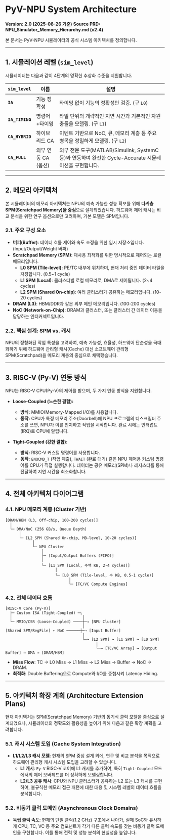 # PyV-NPU System Architecture

**Version: 2.0 (2025-08-26 기준)**
**Source PRD: NPU_Simulator_Memory_Hierarchy.md (v2.4)**

본 문서는 PyV-NPU 시뮬레이터의 공식 시스템 아키텍처를 정의합니다.

---

## 1. 시뮬레이션 레벨 (`sim_level`)

시뮬레이터는 다음과 같이 4단계의 명확한 추상화 수준을 지원합니다.

| `sim_level` | 이름          | 설명                                                                 |
|-------------|---------------|----------------------------------------------------------------------|
| **`IA`**        | 기능 정확성   | 타이밍 없이 기능의 정확성만 검증. (구 `L0`)                          |
| **`IA_TIMING`** | 명령어+타이밍 | 타일 단위의 개략적인 지연 시간과 기본적인 자원 충돌을 모델링. (구 `L1`) |
| **`CA_HYBRID`** | 하이브리드 CA | 이벤트 기반으로 NoC, 큐, 메모리 계층 등 주요 병목을 정밀하게 모델링. (구 `L2`) |
| **`CA_FULL`**   | 외부 연동 CA (옵션) | 외부 전문 도구(MATLAB/Simulink, SystemC 등)와 연동하여 완전한 Cycle-Accurate 시뮬레이션을 구현합니다. |

---

## 2. 메모리 아키텍처

본 시뮬레이터의 메모리 아키텍처는 NPU의 예측 가능한 성능 확보를 위해 **다계층 SPM(Scratchpad Memory)을 중심**으로 설계되었습니다. 하드웨어 제어 캐시는 비교 분석을 위한 연구 옵션으로만 고려하며, 기본 모델은 SPM입니다.

### 2.1. 주요 구성 요소

- **버퍼(Buffer)**: 데이터 흐름 제어와 속도 조정을 위한 임시 저장소입니다. (Input/Output/Weight 버퍼)
- **Scratchpad Memory (SPM)**: 재사용 최적화를 위한 명시적으로 제어되는 로컬 메모리입니다.
  - **L0 SPM (Tile-level)**: PE/TC 내부에 위치하며, 현재 처리 중인 데이터 타일을 저장합니다. (0.5~1 cycle)
  - **L1 SPM (Local)**: 클러스터별 로컬 메모리로, DMA로 제어됩니다. (2~4 cycles)
  - **L2 SPM (Shared On-chip)**: 여러 클러스터가 공유하는 메모리입니다. (10-20 cycles)
- **DRAM (L3)**: HBM/DDR과 같은 외부 메인 메모리입니다. (100-200 cycles)
- **NoC (Network-on-Chip)**: DRAM과 클러스터, 또는 클러스터 간 데이터 이동을 담당하는 인터커넥트입니다.

### 2.2. 핵심 설계: SPM vs. 캐시

NPU의 정형화된 작업 특성을 고려하여, 예측 가능성, 효율성, 하드웨어 단순성을 극대화하기 위해 하드웨어 관리형 캐시(Cache) 대신 소프트웨어 관리형 SPM(Scratchpad)을 메모리 계층의 중심으로 채택했습니다.

---

## 3. RISC-V (Py-V) 연동 방식

NPU는 RISC-V CPU(Py-V)의 제어를 받으며, 두 가지 연동 방식을 지원합니다.

- **Loose-Coupled (느슨한 결합):**
  - **방식:** MMIO(Memory-Mapped I/O)를 사용합니다.
  - **동작:** CPU가 특정 메모리 주소(Doorbell)에 NPU 프로그램의 디스크립터 주소를 쓰면, NPU가 이를 인지하고 작업을 시작합니다. 완료 시에는 인터럽트(IRQ)로 CPU에 알립니다.

- **Tight-Coupled (강한 결합):**
  - **방식:** RISC-V 커스텀 명령어를 사용합니다.
  - **동작:** `ENQCMD_T` (작업 제출), `TWAIT` (완료 대기) 같은 NPU 제어용 커스텀 명령어를 CPU가 직접 실행합니다. 데이터는 공유 메모리(SPM)나 레지스터를 통해 전달하여 지연 시간을 최소화합니다.

---

## 4. 전체 아키텍처 다이어그램

### 4.1. NPU 메모리 계층 (Cluster 기반)

```
[DRAM/HBM (L3, Off-chip, 100-200 cycles)]
  │
  └─ DMA/NoC (256 GB/s, Queue Depth)
      │
      └─ [L2 SPM (Shared On-chip, MB-level, 10-20 cycles)]
            │
            └─ NPU Cluster
                │
                ├─ [Input/Output Buffers (FIFO)]
                │
                └─ [L1 SPM (Local, 수백 KB, 2-4 cycles)]
                      │
                      └─ [L0 SPM (Tile-level, 수 KB, 0.5-1 cycle)]
                            │
                            └─ [TC/VC Compute Engines]
```

### 4.2. 전체 데이터 흐름

```
[RISC-V Core (Py-V)]
  ├─ Custom ISA (Tight-Coupled) ─┐
  │                               │
  └─ MMIO/CSR (Loose-Coupled) ────┼─→ [NPU Cluster]
                                  │
[Shared SPM/RegFile] ← NoC ──────┼─→ [Input Buffer]
                                  │
                                  └─→ [L2 SPM] → [L1 SPM] → [L0 SPM]
                                        │
                                        └─→ [TC/VC Array] → [Output Buffer] → DMA → [DRAM/HBM]
```
- **Miss Flow**: TC → L0 Miss → L1 Miss → L2 Miss → Buffer → NoC → DRAM.
- **최적화**: Double Buffering으로 Compute와 I/O를 중첩시켜 Latency Hiding.

---

## 5. 아키텍처 확장 계획 (Architecture Extension Plans)

현재 아키텍처는 SPM(Scratchpad Memory) 기반의 동기식 클럭 모델을 중심으로 설계되었으나, 시뮬레이터의 정확도와 활용성을 높이기 위해 다음과 같은 확장 계획을 고려합니다.

### 5.1. 캐시 시스템 도입 (Cache System Integration)

- **L1/L2/L3 캐시 모델**: 현재의 SPM 중심 설계 외에, 연구 및 비교 분석을 목적으로 하드웨어 관리형 캐시 시스템 도입을 고려할 수 있습니다.
  - **L1 캐시**: `Py-V` RISC-V 코어에 L1 캐시를 추가하여, 특히 `Tight-Coupled` 모드에서의 제어 오버헤드를 더 정확하게 모델링합니다.
  - **L2/L3 공유 캐시**: CPU와 NPU 클러스터가 공유하는 L2 또는 L3 캐시를 구현하여, 불규칙한 메모리 접근 패턴에 대한 대응 및 시스템 레벨의 데이터 흐름을 분석합니다.

### 5.2. 비동기 클럭 도메인 (Asynchronous Clock Domains)

- **독립 클럭 속도**: 현재의 단일 클럭(1.2 GHz) 구조에서 나아가, 실제 SoC와 유사하게 CPU, TC, VC 등 주요 컴포넌트가 각기 다른 클럭 속도를 갖는 비동기 클럭 도메인을 구현합니다. 이를 통해 전력 및 성능 분석의 현실성을 높입니다.